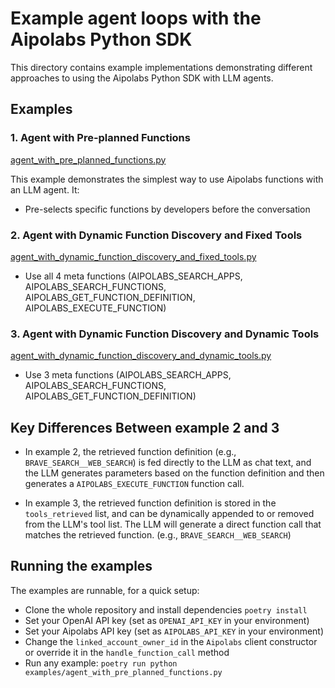 # Example agent loops with the Aipolabs Python SDK

This directory contains example implementations demonstrating different approaches to using the Aipolabs Python SDK with LLM agents.

## Examples

### 1. Agent with Pre-planned Functions

[agent_with_pre_planned_functions.py](./agent_with_pre_planned_functions.py)

This example demonstrates the simplest way to use Aipolabs functions with an LLM agent. It:
- Pre-selects specific functions by developers before the conversation


### 2. Agent with Dynamic Function Discovery and Fixed Tools

[agent_with_dynamic_function_discovery_and_fixed_tools.py](./agent_with_dynamic_function_discovery_and_fixed_tools.py)

- Use all 4 meta functions (AIPOLABS_SEARCH_APPS, AIPOLABS_SEARCH_FUNCTIONS, AIPOLABS_GET_FUNCTION_DEFINITION, AIPOLABS_EXECUTE_FUNCTION)


### 3. Agent with Dynamic Function Discovery and Dynamic Tools

[agent_with_dynamic_function_discovery_and_dynamic_tools.py](./agent_with_dynamic_function_discovery_and_dynamic_tools.py)

- Use 3 meta functions (AIPOLABS_SEARCH_APPS, AIPOLABS_SEARCH_FUNCTIONS, AIPOLABS_GET_FUNCTION_DEFINITION)



## Key Differences Between example 2 and 3

- In example 2, the retrieved function definition (e.g., `BRAVE_SEARCH__WEB_SEARCH`) is fed directly to the LLM as chat text, and the LLM generates parameters based on the function definition and then generates a `AIPOLABS_EXECUTE_FUNCTION` function call.

- In example 3, the retrieved function definition is stored in the `tools_retrieved` list, and can be dynamically appended to or removed from the LLM's tool list. The LLM will generate a direct function call that matches the retrieved function. (e.g., `BRAVE_SEARCH__WEB_SEARCH`)


## Running the examples
The examples are runnable, for a quick setup:
- Clone the whole repository and install dependencies `poetry install`
- Set your OpenAI API key (set as `OPENAI_API_KEY` in your environment)
- Set your Aipolabs API key (set as `AIPOLABS_API_KEY` in your environment)
- Change the `linked_account_owner_id` in the `Aipolabs` client constructor or override it in the `handle_function_call` method
- Run any example: `poetry run python examples/agent_with_pre_planned_functions.py`